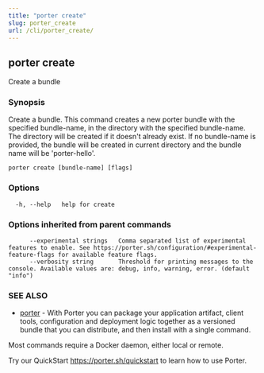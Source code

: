 ```yaml
---
title: "porter create"
slug: porter_create
url: /cli/porter_create/
---
```

## porter create

Create a bundle

### Synopsis

Create a bundle. This command creates a new porter bundle with the specified bundle-name, in the directory with the specified bundle-name. The directory will be created if it doesn't already exist. If no bundle-name is provided, the bundle will be created in current directory and the bundle name will be 'porter-hello'.

```
porter create [bundle-name] [flags]
```

### Options

```
  -h, --help   help for create
```

### Options inherited from parent commands

```
      --experimental strings   Comma separated list of experimental features to enable. See https://porter.sh/configuration/#experimental-feature-flags for available feature flags.
      --verbosity string       Threshold for printing messages to the console. Available values are: debug, info, warning, error. (default "info")
```

### SEE ALSO

* [porter](/cli/porter/)	 - With Porter you can package your application artifact, client tools, configuration and deployment logic together as a versioned bundle that you can distribute, and then install with a single command.

Most commands require a Docker daemon, either local or remote.

Try our QuickStart https://porter.sh/quickstart to learn how to use Porter.


